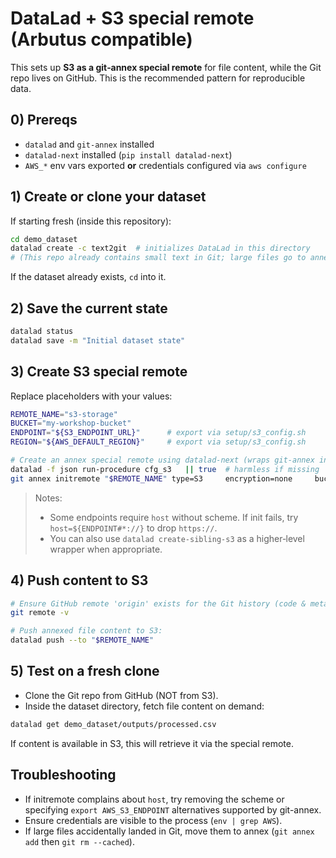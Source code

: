 # DataLad + S3 special remote (Arbutus compatible)

This sets up **S3 as a git‑annex special remote** for file content, while the Git repo
lives on GitHub. This is the recommended pattern for reproducible data.

## 0) Prereqs

- `datalad` and `git‑annex` installed
- `datalad-next` installed (`pip install datalad-next`)
- `AWS_*` env vars exported **or** credentials configured via `aws configure`

## 1) Create or clone your dataset

If starting fresh (inside this repository):

```bash
cd demo_dataset
datalad create -c text2git  # initializes DataLad in this directory
# (This repo already contains small text in Git; large files go to annex)
```

If the dataset already exists, `cd` into it.

## 2) Save the current state

```bash
datalad status
datalad save -m "Initial dataset state"
```

## 3) Create S3 special remote

Replace placeholders with your values:

```bash
REMOTE_NAME="s3-storage"
BUCKET="my-workshop-bucket"
ENDPOINT="${S3_ENDPOINT_URL}"      # export via setup/s3_config.sh
REGION="${AWS_DEFAULT_REGION}"     # export via setup/s3_config.sh

# Create an annex special remote using datalad-next (wraps git-annex initremote)
datalad -f json run-procedure cfg_s3   || true  # harmless if missing
git annex initremote "$REMOTE_NAME" type=S3     encryption=none     bucket="$BUCKET"     host="${ENDPOINT}"     public=no     fileprefix="annex/${USER}/demo"     datacenter="$REGION"     chunk=50MiB     partsize=50MiB     autoenable=true     importtree=no
```

> Notes:
> - Some endpoints require `host` without scheme. If init fails, try `host=${ENDPOINT#*://}` to drop `https://`.
> - You can also use `datalad create-sibling-s3` as a higher‑level wrapper when appropriate.

## 4) Push content to S3

```bash
# Ensure GitHub remote 'origin' exists for the Git history (code & metadata).
git remote -v

# Push annexed file content to S3:
datalad push --to "$REMOTE_NAME"
```

## 5) Test on a fresh clone

- Clone the Git repo from GitHub (NOT from S3).
- Inside the dataset directory, fetch file content on demand:

```bash
datalad get demo_dataset/outputs/processed.csv
```

If content is available in S3, this will retrieve it via the special remote.

## Troubleshooting

- If initremote complains about `host`, try removing the scheme or specifying `export AWS_S3_ENDPOINT` alternatives supported by git-annex.
- Ensure credentials are visible to the process (`env | grep AWS`).
- If large files accidentally landed in Git, move them to annex (`git annex add` then `git rm --cached`).
